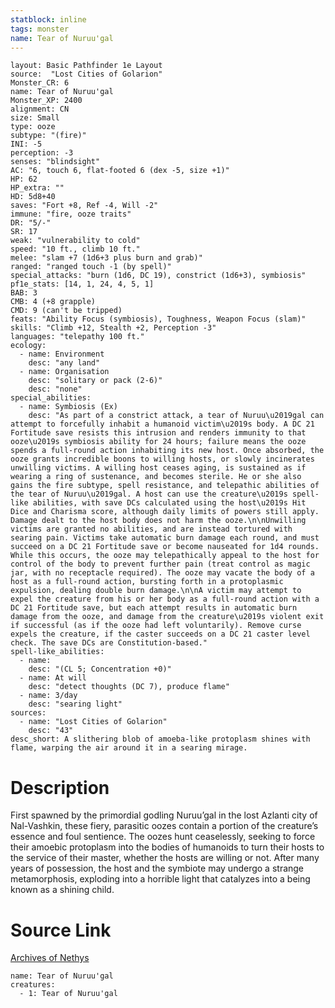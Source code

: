 ```yaml
---
statblock: inline
tags: monster
name: Tear of Nuruu'gal
---
```

```statblock
layout: Basic Pathfinder 1e Layout
source:  "Lost Cities of Golarion"
Monster_CR: 6
name: Tear of Nuruu'gal
Monster_XP: 2400
alignment: CN
size: Small
type: ooze
subtype: "(fire)"
INI: -5
perception: -3
senses: "blindsight"
AC: "6, touch 6, flat-footed 6 (dex -5, size +1)"
HP: 62
HP_extra: ""
HD: 5d8+40
saves: "Fort +8, Ref -4, Will -2"
immune: "fire, ooze traits"
DR: "5/-"
SR: 17
weak: "vulnerability to cold"
speed: "10 ft., climb 10 ft."
melee: "slam +7 (1d6+3 plus burn and grab)"
ranged: "ranged touch -1 (by spell)"
special_attacks: "burn (1d6, DC 19), constrict (1d6+3), symbiosis"
pf1e_stats: [14, 1, 24, 4, 5, 1]
BAB: 3
CMB: 4 (+8 grapple)
CMD: 9 (can't be tripped)
feats: "Ability Focus (symbiosis), Toughness, Weapon Focus (slam)"
skills: "Climb +12, Stealth +2, Perception -3"
languages: "telepathy 100 ft."
ecology:
  - name: Environment
    desc: "any land"
  - name: Organisation
    desc: "solitary or pack (2-6)"
    desc: "none"
special_abilities:
  - name: Symbiosis (Ex)
    desc: "As part of a constrict attack, a tear of Nuruu\u2019gal can attempt to forcefully inhabit a humanoid victim\u2019s body. A DC 21 Fortitude save resists this intrusion and renders immunity to that ooze\u2019s symbiosis ability for 24 hours; failure means the ooze spends a full-round action inhabiting its new host. Once absorbed, the ooze grants incredible boons to willing hosts, or slowly incinerates unwilling victims. A willing host ceases aging, is sustained as if wearing a ring of sustenance, and becomes sterile. He or she also gains the fire subtype, spell resistance, and telepathic abilities of the tear of Nuruu\u2019gal. A host can use the creature\u2019s spell-like abilities, with save DCs calculated using the host\u2019s Hit Dice and Charisma score, although daily limits of powers still apply. Damage dealt to the host body does not harm the ooze.\n\nUnwilling victims are granted no abilities, and are instead tortured with searing pain. Victims take automatic burn damage each round, and must succeed on a DC 21 Fortitude save or become nauseated for 1d4 rounds. While this occurs, the ooze may telepathically appeal to the host for control of the body to prevent further pain (treat control as magic jar, with no receptacle required). The ooze may vacate the body of a host as a full-round action, bursting forth in a protoplasmic expulsion, dealing double burn damage.\n\nA victim may attempt to expel the creature from his or her body as a full-round action with a DC 21 Fortitude save, but each attempt results in automatic burn damage from the ooze, and damage from the creature\u2019s violent exit if successful (as if the ooze had left voluntarily). Remove curse expels the creature, if the caster succeeds on a DC 21 caster level check. The save DCs are Constitution-based."
spell-like_abilities:
  - name:
    desc: "(CL 5; Concentration +0)"
  - name: At will
    desc: "detect thoughts (DC 7), produce flame"
  - name: 3/day
    desc: "searing light"
sources:
  - name: "Lost Cities of Golarion"
    desc: "43"
desc_short: A slithering blob of amoeba-like protoplasm shines with flame, warping the air around it in a searing mirage.
```
# Description
First spawned by the primordial godling Nuruu’gal in the lost Azlanti city of Nal-Vashkin, these fiery, parasitic oozes contain a portion of the creature’s essence and foul sentience. The oozes hunt ceaselessly, seeking to force their amoebic protoplasm into the bodies of humanoids to turn their hosts to the service of their master, whether the hosts are willing or not. After many years of possession, the host and the symbiote may undergo a strange metamorphosis, exploding into a horrible light that catalyzes into a being known as a shining child.
# Source Link
[Archives of Nethys](https://aonprd.com/MonsterDisplay.aspx?ItemName=Tear%20of%20Nuruu%27gal)
```encounter-table
name: Tear of Nuruu'gal
creatures:
  - 1: Tear of Nuruu'gal
```
